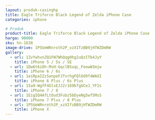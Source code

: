 ```yaml
---
layout: produk-casinghp
title: Eagle Triforce Black Legend of Zelda iPhone Case
categories: iphone

# Produk
product-title: Eagle Triforce Black Legend of Zelda iPhone Case
harga: 90000
sku: hn-1638
image-drive: 1P5UeWRnroth2P_xzXIfzBB9jHTWZDmRW
gallery:
  - url: 1ZvYwhvnZQ1FW7WhQqg0hg2uQzITb4JyY
    title: iPhone 5 / 5s / SE
  - url: 1Dw6t6iOh-MsH-GqclBSuqL_FeowW3mjw
    title: iPhone 6 / 6s
  - url: 1eiRpaIZzSanpeFJTvrhgFQlOd9f4WAXI
    title: iPhone 6 Plus / 6s Plus
  - url: 15a9-WgfF4GlsEJJ2r169bTgUCeJ_YF2s
    title: iPhone 7 / 8
  - url: 1EigIQ4AfLtOud3Fubz5bDyeNg5wf5MsS
    title: iPhone 7 Plus / 8 Plus
  - url: 1P5UeWRnroth2P_xzXIfzBB9jHTWZDmRW
    title: iPhone X
---
```

